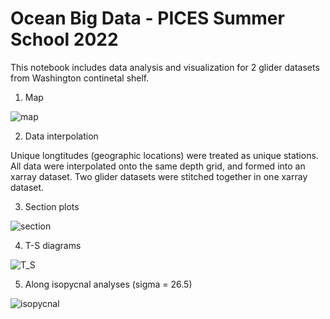 # Ocean Big Data - PICES Summer School 2022

This notebook includes data analysis and visualization for 2 glider datasets from Washington continetal shelf. 
1. Map

![map](https://user-images.githubusercontent.com/47376014/185693575-4c2d6e77-1524-4210-a44d-9f622f149c64.png)

2. Data interpolation

Unique longtitudes (geographic locations) were treated as unique stations. All data were interpolated onto the same depth grid, and formed into an xarray dataset. Two glider datasets were stitched together in one xarray dataset.

3. Section plots

![section](https://user-images.githubusercontent.com/47376014/185694499-b3fc5a95-a867-4293-8c3f-5d9d7898b475.png)

4. T-S diagrams

![T_S](https://user-images.githubusercontent.com/47376014/185694518-579fdc0e-17e8-4e26-9d99-1bf9fab0d7b9.png)

5. Along isopycnal analyses (sigma = 26.5)

![isopycnal](https://user-images.githubusercontent.com/47376014/185694528-b7159b2d-568d-43e3-82d2-c19e86f79703.png)

